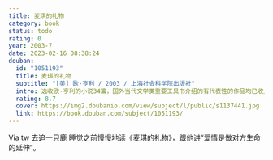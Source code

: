 ```yaml
---
title: 麦琪的礼物
category: book
status: todo
rating: 0
year: 2003-7
date: 2023-02-16 08:38:24
douban:
  id: "1051193"
  title: 麦琪的礼物
  subtitle: "[美] 欧·亨利 / 2003 / 上海社会科学院出版社"
  intro: 选收欧·亨利的小说34篇，国外当代文学类重要工具书介绍的有代表性的作品均已收入。欧·亨利是位有独特风格的杰出短篇小说家，以巧妙的构思、夸张和幽默的文笔反映了他那个时代的人和事。
  rating: 8.7
  cover: https://img2.doubanio.com/view/subject/l/public/s1137441.jpg
  link: https://book.douban.com/subject/1051193/
---
```


Via tw 去追一只鹿 睡觉之前慢慢地读《麦琪的礼物》，跟他讲“爱情是做对方生命的延伸”。